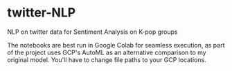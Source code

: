 # twitter-NLP
NLP on twitter data for Sentiment Analysis on K-pop groups

The notebooks are best run in Google Colab for seamless execution, as part of the project uses GCP's AutoML as an alternative comparison to my original model. You'll have to change file paths to your GCP locations. 
